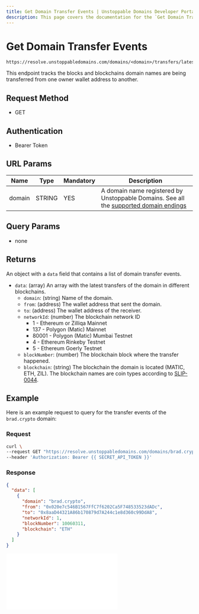 ```yaml
---
title: Get Domain Transfer Events | Unstoppable Domains Developer Portal
description: This page covers the documentation for the `Get Domain Transfer Events` endpoint.
---
```


# Get Domain Transfer Events

```
https://resolve.unstoppabledomains.com/domains/<domain>/transfers/latest
```

This endpoint tracks the blocks and blockchains domain names are being transferred from one owner wallet address to another.

## Request Method

* GET

## Authentication

* Bearer Token

## URL Params

| Name | Type | Mandatory | Description |
| - | - | - | - |
| domain | STRING | YES | A domain name registered by Unstoppable Domains. See all the [supported domain endings](../overview.md#supported-domains-endings) |

## Query Params

* none

## Returns

An object with a `data` field that contains a list of domain transfer events.

* `data`: (array) An array with the latest transfers of the domain in different blockchains.
    * `domain`: (string) Name of the domain.
    * `from`: (address) The wallet address that sent the domain.
    * `to`: (address) The wallet address of the receiver.
    * `networkId`: (number) The blockchain network ID
        * 1 - Ethereum or Zilliqa Mainnet
        * 137 - Polygon (Matic) Mainnet
        * 80001 - Polygon (Matic) Mumbai Testnet
        * 4 - Ethereum Rinkeby Testnet
        * 5 - Ethereum Goerly Testnet
    * `blockNumber`: (number) The blockchain block where the transfer happened.
    * `blockchain`: (string) The blockchain the domain is located (MATIC, ETH, ZIL). The blockchain names are coin types according to [SLIP-0044](https://github.com/satoshilabs/slips/blob/master/slip-0044.md).

## Example

Here is an example request to query for the transfer events of the `brad.crypto` domain:

### Request

```bash
curl \
--request GET "https://resolve.unstoppabledomains.com/domains/brad.crypto/transfers/latest" \
--header 'Authorization: Bearer {{ SECRET_API_TOKEN }}'
```

### Response

```json
{
  "data": [
    {
      "domain": "brad.crypto",
      "from": "0x020e7c546B1567FfC7f6202Ca5F748533523dADc",
      "to": "0x8aaD44321A86b170879d7A244c1e8d360c99DdA8",
      "networkId": 1,
      "blockNumber": 10060311,
      "blockchain": "ETH"
    }
  ]
}
```

<embed src="/snippets/_discord.md" />
